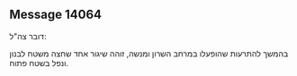 ## Message 14064

דובר צה"ל:

בהמשך להתרעות שהופעלו במרחב השרון ומנשה, זוהה שיגור אחד שחצה משטח לבנון ונפל בשטח פתוח.

